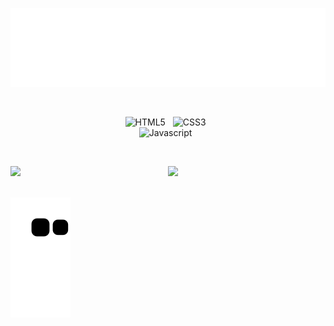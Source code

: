 
<p align="center">
<img src="header.svg" />
</p>

&nbsp;

<div align="center">
  
![HTML5](https://img.shields.io/badge/HTML5-00008b?style=for-the-badge&logo=html5&logoColor=ff6216)
&nbsp;
![CSS3](https://img.shields.io/badge/CSS3-00008b?style=for-the-badge&logo=css3&logoColor=007fff)
&nbsp;  
![Javascript](https://img.shields.io/badge/JavaScript-00008b?style=for-the-badge&logo=javascript&logoColor=fffb27)
&nbsp;



&nbsp;


<a href="https://www.linkedin.com/feed/" target="_blank"><img src="https://img.shields.io/badge/-LinkedIn-00008b?style=for-the-badge&logo=linkedin&logoColor=white" target="_blank"></a> 
<img align="left" src="https://github-readme-stats.vercel.app/api?username=irenenjoki&count_private=true&show_icons=true" />
<br />
<br /> 
</div>

 
![Snake animation](https://github.com/irenenjoki/irenenjoki/blob/output/github-contribution-grid-snake.svg)
 
  
</div>







  

